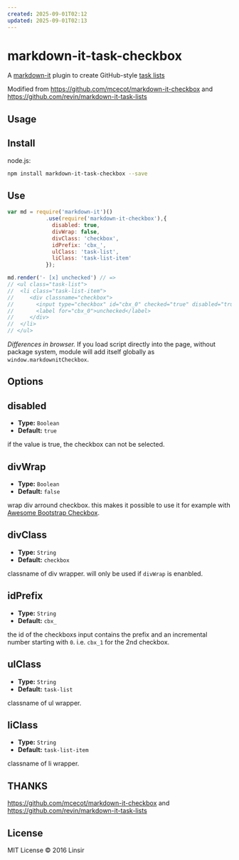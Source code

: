 ```yaml
---
created: 2025-09-01T02:12
updated: 2025-09-01T02:13
---
```

# markdown-it-task-checkbox

A [markdown-it](https://www.npmjs.com/package/markdown-it) plugin to create GitHub-style [task lists](https://github.com/blog/1825-task-lists-in-all-markdown-documents)

Modified from <https://github.com/mcecot/markdown-it-checkbox> and <https://github.com/revin/markdown-it-task-lists>


## Usage

## Install

node.js:

```bash
npm install markdown-it-task-checkbox --save
```

## Use

```js
var md = require('markdown-it')()
            .use(require('markdown-it-checkbox'),{
              disabled: true,
              divWrap: false,
              divClass: 'checkbox',
              idPrefix: 'cbx_',
              ulClass: 'task-list',
              liClass: 'task-list-item'
            });

md.render('- [x] unchecked') // =>
// <ul class="task-list">
//  <li class="task-list-item">
//     <div classname="checkbox">
//       <input type="checkbox" id="cbx_0" checked="true" disabled="true">
//       <label for="cbx_0">unchecked</label>
//     </div>
//  </li>
// </ul>
```

_Differences in browser._ If you load script directly into the page, without
package system, module will add itself globally as `window.markdownitCheckbox`.

## Options


## disabled

* **Type:** `Boolean`
* **Default:** `true`

if the value is true, the checkbox can not be selected.

## divWrap

* **Type:** `Boolean`
* **Default:** `false`

wrap div arround checkbox. this makes it possible to use it for example with [Awesome Bootstrap Checkbox](https://github.com/flatlogic/awesome-bootstrap-checkbox/).

## divClass

* **Type:** `String`
* **Default:** `checkbox`

classname of div wrapper. will only be used if `divWrap` is enanbled.

## idPrefix

* **Type:** `String`
* **Default:** `cbx_`

the id of the checkboxs input contains the prefix and an incremental number starting with `0`. i.e. `cbx_1` for the 2nd checkbox.

## ulClass

* **Type:** `String`
* **Default:** `task-list`

classname of ul wrapper.

## liClass

* **Type:** `String`
* **Default:** `task-list-item`

classname of li wrapper.

## THANKS

<https://github.com/mcecot/markdown-it-checkbox> and <https://github.com/revin/markdown-it-task-lists>

## License

MIT License © 2016 Linsir
